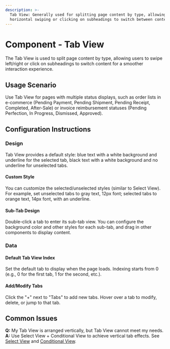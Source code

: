 ```yaml
---
description: >-
  Tab View: Generally used for splitting page content by type, allowing for
  horizontal swiping or clicking on subheadings to switch between content.
---
```


# Component - Tab View

The Tab View is used to split page content by type, allowing users to swipe left/right or click on subheadings to switch content for a smoother interaction experience.

## Usage Scenario

Use Tab View for pages with multiple status displays, such as order lists in e-commerce (Pending Payment, Pending Shipment, Pending Receipt, Completed, After-Sale) or invoice reimbursement statuses (Pending Perfection, In Progress, Dismissed, Approved).

## Configuration Instructions

### Design

Tab View provides a default style: blue text with a white background and underline for the selected tab, black text with a white background and no underline for unselected tabs.

#### Custom Style

You can customize the selected/unselected styles (similar to Select View). For example, set unselected tabs to gray text, 12px font; selected tabs to orange text, 14px font, with an underline.

#### Sub-Tab Design

Double-click a tab to enter its sub-tab view. You can configure the background color and other styles for each sub-tab, and drag in other components to display content.

### Data

#### Default Tab View Index

Set the default tab to display when the page loads. Indexing starts from 0 (e.g., 0 for the first tab, 1 for the second, etc.).

#### Add/Modify Tabs

Click the "+" next to "Tabs" to add new tabs. Hover over a tab to modify, delete, or jump to that tab.

## Common Issues

**Q:** My Tab View is arranged vertically, but Tab View cannot meet my needs.  
**A:** Use Select View + Conditional View to achieve vertical tab effects. See [Select View](select-view.md) and [Conditional View](conditional-view.md).
